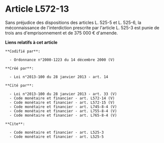 # Article L572-13

Sans préjudice des dispositions des articles L. 525-5 et L. 525-6, la méconnaissance de l'interdiction prescrite par
l'article L. 525-3 est punie de trois ans d'emprisonnement et de 375 000 € d'amende.

**Liens relatifs à cet article**

	**Codifié par**:

	  - Ordonnance n°2000-1223 du 14 décembre 2000 (V)

	**Créé par**:

	  - Loi n°2013-100 du 28 janvier 2013 - art. 14

	**Cité par**:

	  - Loi n°2013-100 du 28 janvier 2013 - art. 33 (V)
	  - Code monétaire et financier - art. L572-14 (V)
	  - Code monétaire et financier - art. L572-15 (V)
	  - Code monétaire et financier - art. L745-8-4 (V)
	  - Code monétaire et financier - art. L755-8-4 (V)
	  - Code monétaire et financier - art. L765-8-4 (V)

	**Cite**:

	  - Code monétaire et financier - art. L525-3
	  - Code monétaire et financier - art. L525-5
